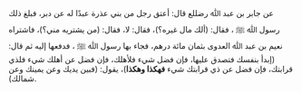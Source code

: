 عن جابر بن عبد ﷲ رضللع قال: أعتق رجل من بني عذرة عبدًا له عن دبر، فبلغ ذلك رسول ﷲ ﷺ ، فقال: (ألك مال غيره؟)، فقال: لا، فقال: (من يشتريه مني؟)، فاشتراه نعيم بن عبد ﷲ العدوى بثمان مائة درهم، فجاء بها رسول ﷲ ﷺ ، فدفعها إليه ثم قال: (إبدأ بنفسك فتصدق عليها، فإن فضل شيء فلأهلك، فإن فضل عن أهلك شيء فلذي قرابتك، فإن فضل عن ذي قرابتك شيء **فهكذا وهكذا**)، يقول: (فبين يديك وعن يمينك وعن شمالك).